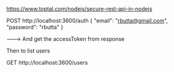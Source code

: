 https://www.toptal.com/nodejs/secure-rest-api-in-nodejs


POST
http://localhost:3600/auth
{
    "email": "rbutta@gmail.com",
    "password": "rbutta"
}

---> And get the accessToken from response


Then to list users

GET
http://localhost:3600/users
